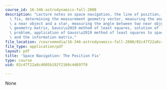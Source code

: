 ```yaml
---
course_id: 16-346-astrodynamics-fall-2008
description: "Lecture notes on space navigation, the line of position, the position\
  \ fix, determining the measurement geometry vector, measuring the angle between\
  \ a near object and a star, measuring the angle between two near objects, the measurement\
  \ geometry matrix, Gauss\u2019 method of least squares, solution of least squares\
  \ problem, application of Gauss\u2019 method of least squares to space navigation,\
  \ and the information matrix."
file_location: /coursemedia/16-346-astrodynamics-fall-2008/02c47f22a8c4805b192f2160c4d697f8_lec_21.pdf
file_type: application/pdf
layout: pdf
title: 'Space Navigation: The Position Fix'
type: course
uid: 02c47f22a8c4805b192f2160c4d697f8

---
```

None